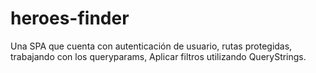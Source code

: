 # heroes-finder
Una SPA que cuenta con autenticación de usuario, rutas protegidas, trabajando con los queryparams, Aplicar filtros utilizando QueryStrings.
